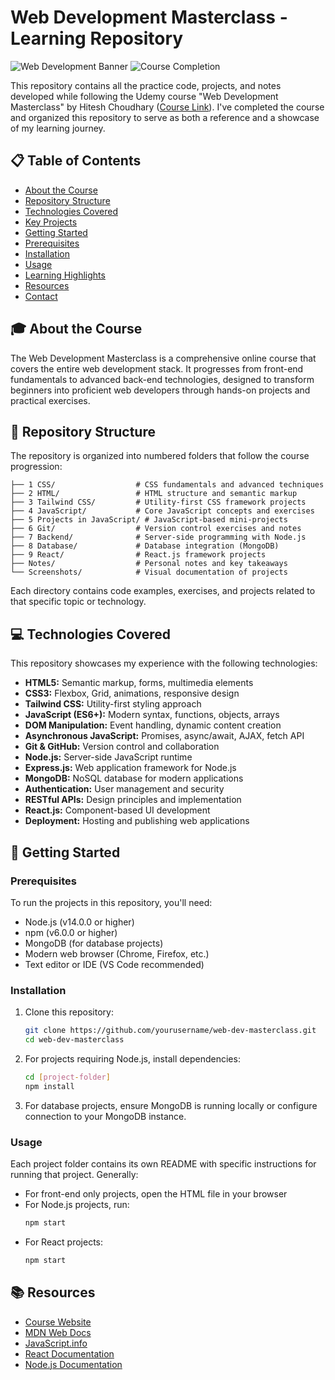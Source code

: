 # Web Development Masterclass - Learning Repository

![Web Development Banner](https://img.shields.io/badge/Web-Development-blue)
![Course Completion](https://img.shields.io/badge/Status-Completed-success)

This repository contains all the practice code, projects, and notes developed while following the Udemy course "Web Development Masterclass" by Hitesh Choudhary ([Course Link](https://www.udemy.com/course/web-dev-master/?couponCode=KEEPLEARNING)). I've completed the course and organized this repository to serve as both a reference and a showcase of my learning journey.

## 📋 Table of Contents

- [About the Course](#about-the-course)
- [Repository Structure](#repository-structure)
- [Technologies Covered](#technologies-covered)
- [Key Projects](#key-projects)
- [Getting Started](#getting-started)
- [Prerequisites](#prerequisites)
- [Installation](#installation)
- [Usage](#usage)
- [Learning Highlights](#learning-highlights)
- [Resources](#resources)
- [Contact](#contact)

## 🎓 About the Course

The Web Development Masterclass is a comprehensive online course that covers the entire web development stack. It progresses from front-end fundamentals to advanced back-end technologies, designed to transform beginners into proficient web developers through hands-on projects and practical exercises.

## 📁 Repository Structure

The repository is organized into numbered folders that follow the course progression:

```
├── 1 CSS/                  # CSS fundamentals and advanced techniques
├── 2 HTML/                 # HTML structure and semantic markup
├── 3 Tailwind CSS/         # Utility-first CSS framework projects
├── 4 JavaScript/           # Core JavaScript concepts and exercises
├── 5 Projects in JavaScript/ # JavaScript-based mini-projects
├── 6 Git/                  # Version control exercises and notes
├── 7 Backend/              # Server-side programming with Node.js
├── 8 Database/             # Database integration (MongoDB)
├── 9 React/                # React.js framework projects
├── Notes/                  # Personal notes and key takeaways
└── Screenshots/            # Visual documentation of projects
```

Each directory contains code examples, exercises, and projects related to that specific topic or technology.

## 💻 Technologies Covered

This repository showcases my experience with the following technologies:

- **HTML5:** Semantic markup, forms, multimedia elements
- **CSS3:** Flexbox, Grid, animations, responsive design
- **Tailwind CSS:** Utility-first styling approach
- **JavaScript (ES6+):** Modern syntax, functions, objects, arrays
- **DOM Manipulation:** Event handling, dynamic content creation
- **Asynchronous JavaScript:** Promises, async/await, AJAX, fetch API
- **Git & GitHub:** Version control and collaboration
- **Node.js:** Server-side JavaScript runtime
- **Express.js:** Web application framework for Node.js
- **MongoDB:** NoSQL database for modern applications
- **Authentication:** User management and security
- **RESTful APIs:** Design principles and implementation
- **React.js:** Component-based UI development
- **Deployment:** Hosting and publishing web applications

## 🏁 Getting Started

### Prerequisites

To run the projects in this repository, you'll need:

- Node.js (v14.0.0 or higher)
- npm (v6.0.0 or higher)
- MongoDB (for database projects)
- Modern web browser (Chrome, Firefox, etc.)
- Text editor or IDE (VS Code recommended)

### Installation

1. Clone this repository:

   ```bash
   git clone https://github.com/yourusername/web-dev-masterclass.git
   cd web-dev-masterclass
   ```

2. For projects requiring Node.js, install dependencies:

   ```bash
   cd [project-folder]
   npm install
   ```

3. For database projects, ensure MongoDB is running locally or configure connection to your MongoDB instance.

### Usage

Each project folder contains its own README with specific instructions for running that project. Generally:

- For front-end only projects, open the HTML file in your browser
- For Node.js projects, run:
  ```bash
  npm start
  ```
- For React projects:
  ```bash
  npm start
  ```

## 📚 Resources

- [Course Website](https://www.udemy.com/course/web-dev-master/)
- [MDN Web Docs](https://developer.mozilla.org/)
- [JavaScript.info](https://javascript.info/)
- [React Documentation](https://reactjs.org/docs/getting-started.html)
- [Node.js Documentation](https://nodejs.org/en/docs/)
